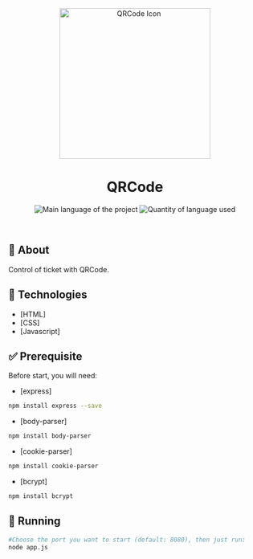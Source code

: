 <div align="center" id="top"> 
  <img align="center" width="300px" src="https://img-premium.flaticon.com/png/512/1199/premium/1199747.png?token=exp=1627941522~hmac=aa94c62890f1f4630a53d79881b0f551" alt="QRCode Icon" />
</div>

<h1 align="center">QRCode</h1>

<p align="center">
  <img alt="Main language of the project" src="https://img.shields.io/github/languages/top/Hir4/Signin?color=56BEB8">

  <img alt="Quantity of language used" src="https://img.shields.io/github/languages/count/Hir4/Signin?color=56BEB8">
</p>

<br>

## :dart: About ##

Control of ticket with QRCode.

## :rocket: Technologies ##

- [HTML]
- [CSS]
- [Javascript]

## :white_check_mark: Prerequisite ##

Before start, you will need:
- [express]
```bash
npm install express --save
```
- [body-parser]
```bash
npm install body-parser
```
- [cookie-parser]
```bash
npm install cookie-parser
```
- [bcrypt]
```bash
npm install bcrypt 
```

## :checkered_flag: Running

```bash
#Choose the port you want to start (default: 8080), then just run:
node app.js
```
